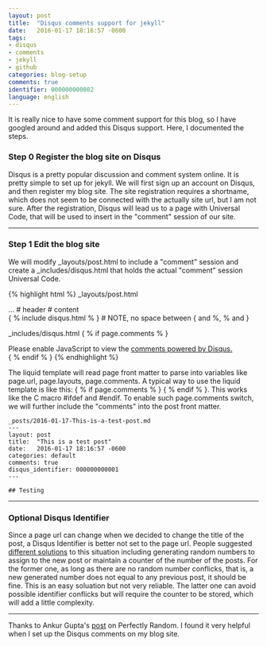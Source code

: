 ```yaml
---
layout: post
title:  "Disqus comments support for jekyll"
date:   2016-01-17 18:16:57 -0600
tags:
- disqus
- comments
- jekyll
- github
categories: blog-setup
comments: true
identifier: 000000000002
language: english
---
```


It is really nice to have some comment support for this blog, so I have googled around and added this Disqus support. Here, I documented the steps.

### Step 0 Register the blog site on Disqus

Disqus is a pretty popular discussion and comment system online. It is pretty simple to set up for jekyll. We will first sign up an account on Disqus, and then register my blog site. The site registration requires a shortname, which does not seem to be connected with the actually site url, but I am not sure. After the registration, Disqus will lead us to a page with Universal Code, that will be used to insert in the "comment" session of our site.

---

### Step 1 Edit the blog site

We will modify _layouts/post.html to include a "comment" session and create a _includes/disqus.html that holds the actual "comment" session Universal Code.

{% highlight html %}
_layouts/post.html
<article>
  ...
  # header
  # content
  <div class="comments">
    { % include disqus.html % } # NOTE, no space between { and %, % and }
  </div>  
</article>


_includes/disqus.html
{ % if page.comments % }
<div class="comments">
  <div id="disqus_thread"></div>
    <script>
    /**
     *  RECOMMENDED CONFIGURATION VARIABLES: EDIT AND UNCOMMENT THE SECTION BELOW TO INSERT DYNAMIC VALUES FROM YOUR PLATFORM OR CMS.
     *  LEARN WHY DEFINING THESE VARIABLES IS IMPORTANT: https://disqus.com/admin/universalcode/#configuration-variables
     */

    var disqus_config = function () {
        this.page.url = '{ { site.url } }{ { page.url } }';  // Replace PAGE_URL with your page's canonical URL variable
        { % if page.disqus_identifier % }
        this.page.identifier = '{ { page.disqus_identifier } }'; // Replace PAGE_IDENTIFIER with your page's unique identifier variable
        { % endif % }
    };
    (function() {  // DON'T EDIT BELOW THIS LINE
        var d = document, s = d.createElement('script');
    
        s.src = '//SITE_SHORTNAME.disqus.com/embed.js'; // put your site-shortname that is registered on Disqus here
    
        s.setAttribute('data-timestamp', +new Date());
        (d.head || d.body).appendChild(s);
    })();
  </script>
  <noscript>Please enable JavaScript to view the <a href="https://disqus.com/?ref_noscript" rel="nofollow">comments powered by Disqus.</a></noscript>
</div>
{ % endif % }
{% endhighlight %}


The liquid template will read page front matter to parse into variables like page.url, page.layouts, page.comments. A typical way to use the liquid template is like this: { % if page.comments % } { % endif % }. This works like the C macro #ifdef and #endif. To enable such page.comments switch, we will further include the "comments" into the post front matter.


    _posts/2016-01-17-This-is-a-test-post.md
    ---
    layout: post
    title:  "This is a test post"
    date:   2016-01-17 18:16:57 -0600
    categories: default
    comments: true
    disqus_identifier: 000000000001
    ---

    ## Testing

---

### Optional Disqus Identifier
    
Since a page url can change when we decided to change the title of the post, a Disqus Identifier is better not set to the page url. People suggested [different solutions](http://icantrap.github.io/2014/07/09/automatically-generate-disqus-identifiers-with-jekyll/ "Automatically Generate Disqus Identifiers with Jekyll") to this situation including generating random numbers to assign to the new post or maintain a counter of the number of the posts. For the former one, as long as there are no random number conflicks, that is, a new generated number does not equal to any previous post, it should be fine. This is an easy soluation but not very reliable. The latter one can avoid possible identifier conflicks but will require the counter to be stored, which will add a little complexity.

---

Thanks to Ankur Gupta's [post](http://www.perfectlyrandom.org/2014/06/29/adding-disqus-to-your-jekyll-powered-github-pages/ "Adding Disqus to your Jekyll") on Perfectly Random. I found it very helpful when I set up the Disqus comments on my blog site.
